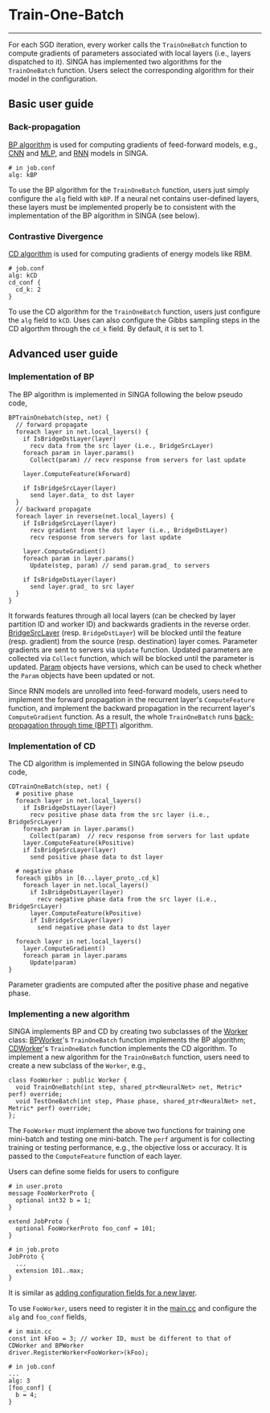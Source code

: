 # Train-One-Batch

---

For each SGD iteration, every worker calls the `TrainOneBatch` function to
compute gradients of parameters associated with local layers (i.e., layers
dispatched to it).  SINGA has implemented two algorithms for the
`TrainOneBatch` function. Users select the corresponding algorithm for
their model in the configuration.

## Basic user guide

### Back-propagation

[BP algorithm](http://yann.lecun.com/exdb/publis/pdf/lecun-98b.pdf) is used for
computing gradients of feed-forward models, e.g., [CNN](cnn.html)
and [MLP](mlp.html), and [RNN](rnn.html) models in SINGA.


    # in job.conf
    alg: kBP

To use the BP algorithm for the `TrainOneBatch` function, users just simply
configure the `alg` field with `kBP`. If a neural net contains user-defined
layers, these layers must be implemented properly be to consistent with the
implementation of the BP algorithm in SINGA (see below).


### Contrastive Divergence

[CD algorithm](http://www.cs.toronto.edu/~fritz/absps/nccd.pdf) is used for
computing gradients of energy models like RBM.

    # job.conf
    alg: kCD
    cd_conf {
      cd_k: 2
    }

To use the CD algorithm for the `TrainOneBatch` function, users just configure
the `alg` field to `kCD`. Uses can also configure the Gibbs sampling steps in
the CD algorthm through the `cd_k` field. By default, it is set to 1.



## Advanced user guide

### Implementation of BP

The BP algorithm is implemented in SINGA following the below pseudo code,

    BPTrainOnebatch(step, net) {
      // forward propagate
      foreach layer in net.local_layers() {
        if IsBridgeDstLayer(layer)
          recv data from the src layer (i.e., BridgeSrcLayer)
        foreach param in layer.params()
          Collect(param) // recv response from servers for last update

        layer.ComputeFeature(kForward)

        if IsBridgeSrcLayer(layer)
          send layer.data_ to dst layer
      }
      // backward propagate
      foreach layer in reverse(net.local_layers) {
        if IsBridgeSrcLayer(layer)
          recv gradient from the dst layer (i.e., BridgeDstLayer)
          recv response from servers for last update

        layer.ComputeGradient()
        foreach param in layer.params()
          Update(step, param) // send param.grad_ to servers

        if IsBridgeDstLayer(layer)
          send layer.grad_ to src layer
      }
    }


It forwards features through all local layers (can be checked by layer
partition ID and worker ID) and backwards gradients in the reverse order.
[BridgeSrcLayer](layer.html#bridgesrclayer--bridgedstlayer)
(resp. `BridgeDstLayer`) will be blocked until the feature (resp.
gradient) from the source (resp. destination) layer comes. Parameter gradients
are sent to servers via `Update` function. Updated parameters are collected via
`Collect` function, which will be blocked until the parameter is updated.
[Param](param.html) objects have versions, which can be used to
check whether the `Param` objects have been updated or not.

Since RNN models are unrolled into feed-forward models, users need to implement
the forward propagation in the recurrent layer's `ComputeFeature` function,
and implement the backward propagation in the recurrent layer's `ComputeGradient`
function. As a result, the whole `TrainOneBatch` runs
[back-propagation through time (BPTT)](https://en.wikipedia.org/wiki/Backpropagation_through_time)  algorithm.

### Implementation of CD

The CD algorithm is implemented in SINGA following the below pseudo code,

    CDTrainOneBatch(step, net) {
      # positive phase
      foreach layer in net.local_layers()
        if IsBridgeDstLayer(layer)
          recv positive phase data from the src layer (i.e., BridgeSrcLayer)
        foreach param in layer.params()
          Collect(param)  // recv response from servers for last update
        layer.ComputeFeature(kPositive)
        if IsBridgeSrcLayer(layer)
          send positive phase data to dst layer

      # negative phase
      foreach gibbs in [0...layer_proto_.cd_k]
        foreach layer in net.local_layers()
          if IsBridgeDstLayer(layer)
            recv negative phase data from the src layer (i.e., BridgeSrcLayer)
          layer.ComputeFeature(kPositive)
          if IsBridgeSrcLayer(layer)
            send negative phase data to dst layer

      foreach layer in net.local_layers()
        layer.ComputeGradient()
        foreach param in layer.params
          Update(param)
    }

Parameter gradients are computed after the positive phase and negative phase.

### Implementing a new algorithm

SINGA implements BP and CD by creating two subclasses of
the [Worker](../api-v0.1.0/classsinga_1_1Worker.html) class:
[BPWorker](../api-v0.1.0/classsinga_1_1BPWorker.html)'s `TrainOneBatch` function implements the BP
algorithm; [CDWorker](../api-v0.1.0/classsinga_1_1CDWorker.html)'s `TrainOneBatch` function implements the CD
algorithm. To implement a new algorithm for the `TrainOneBatch` function, users
need to create a new subclass of the `Worker`, e.g.,

    class FooWorker : public Worker {
      void TrainOneBatch(int step, shared_ptr<NeuralNet> net, Metric* perf) override;
      void TestOneBatch(int step, Phase phase, shared_ptr<NeuralNet> net, Metric* perf) override;
    };

The `FooWorker` must implement the above two functions for training one
mini-batch and testing one mini-batch. The `perf` argument is for collecting
training or testing performance, e.g., the objective loss or accuracy. It is
passed to the `ComputeFeature` function of each layer.

Users can define some fields for users to configure

    # in user.proto
    message FooWorkerProto {
      optional int32 b = 1;
    }

    extend JobProto {
      optional FooWorkerProto foo_conf = 101;
    }

    # in job.proto
    JobProto {
      ...
      extension 101..max;
    }

It is similar as [adding configuration fields for a new layer](layer.html#implementing-a-new-layer-subclass).

To use `FooWorker`, users need to register it in the [main.cc](programming-guide.html)
and configure the `alg` and `foo_conf` fields,

    # in main.cc
    const int kFoo = 3; // worker ID, must be different to that of CDWorker and BPWorker
    driver.RegisterWorker<FooWorker>(kFoo);

    # in job.conf
    ...
    alg: 3
    [foo_conf] {
      b = 4;
    }

